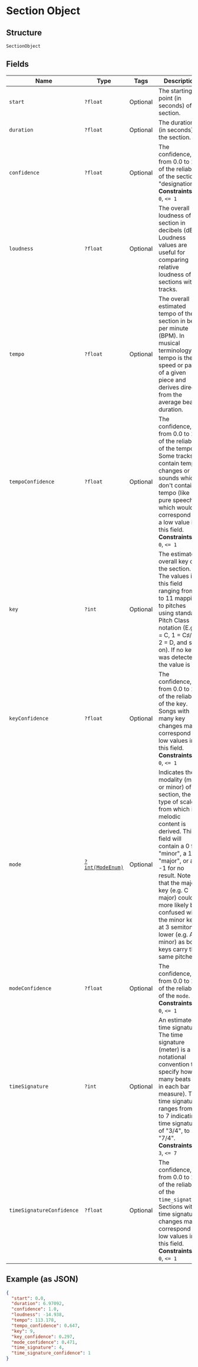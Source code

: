 
# Section Object

## Structure

`SectionObject`

## Fields

| Name | Type | Tags | Description | Getter | Setter |
|  --- | --- | --- | --- | --- | --- |
| `start` | `?float` | Optional | The starting point (in seconds) of the section. | getStart(): ?float | setStart(?float start): void |
| `duration` | `?float` | Optional | The duration (in seconds) of the section. | getDuration(): ?float | setDuration(?float duration): void |
| `confidence` | `?float` | Optional | The confidence, from 0.0 to 1.0, of the reliability of the section's "designation".<br>**Constraints**: `>= 0`, `<= 1` | getConfidence(): ?float | setConfidence(?float confidence): void |
| `loudness` | `?float` | Optional | The overall loudness of the section in decibels (dB). Loudness values are useful for comparing relative loudness of sections within tracks. | getLoudness(): ?float | setLoudness(?float loudness): void |
| `tempo` | `?float` | Optional | The overall estimated tempo of the section in beats per minute (BPM). In musical terminology, tempo is the speed or pace of a given piece and derives directly from the average beat duration. | getTempo(): ?float | setTempo(?float tempo): void |
| `tempoConfidence` | `?float` | Optional | The confidence, from 0.0 to 1.0, of the reliability of the tempo. Some tracks contain tempo changes or sounds which don't contain tempo (like pure speech) which would correspond to a low value in this field.<br>**Constraints**: `>= 0`, `<= 1` | getTempoConfidence(): ?float | setTempoConfidence(?float tempoConfidence): void |
| `key` | `?int` | Optional | The estimated overall key of the section. The values in this field ranging from 0 to 11 mapping to pitches using standard Pitch Class notation (E.g. 0 = C, 1 = C♯/D♭, 2 = D, and so on). If no key was detected, the value is -1. | getKey(): ?int | setKey(?int key): void |
| `keyConfidence` | `?float` | Optional | The confidence, from 0.0 to 1.0, of the reliability of the key. Songs with many key changes may correspond to low values in this field.<br>**Constraints**: `>= 0`, `<= 1` | getKeyConfidence(): ?float | setKeyConfidence(?float keyConfidence): void |
| `mode` | [`?int(ModeEnum)`](../../doc/models/mode-enum.md) | Optional | Indicates the modality (major or minor) of a section, the type of scale from which its melodic content is derived. This field will contain a 0 for "minor", a 1 for "major", or a -1 for no result. Note that the major key (e.g. C major) could more likely be confused with the minor key at 3 semitones lower (e.g. A minor) as both keys carry the same pitches. | getMode(): ?int | setMode(?int mode): void |
| `modeConfidence` | `?float` | Optional | The confidence, from 0.0 to 1.0, of the reliability of the `mode`.<br>**Constraints**: `>= 0`, `<= 1` | getModeConfidence(): ?float | setModeConfidence(?float modeConfidence): void |
| `timeSignature` | `?int` | Optional | An estimated time signature. The time signature (meter) is a notational convention to specify how many beats are in each bar (or measure). The time signature ranges from 3 to 7 indicating time signatures of "3/4", to "7/4".<br>**Constraints**: `>= 3`, `<= 7` | getTimeSignature(): ?int | setTimeSignature(?int timeSignature): void |
| `timeSignatureConfidence` | `?float` | Optional | The confidence, from 0.0 to 1.0, of the reliability of the `time_signature`. Sections with time signature changes may correspond to low values in this field.<br>**Constraints**: `>= 0`, `<= 1` | getTimeSignatureConfidence(): ?float | setTimeSignatureConfidence(?float timeSignatureConfidence): void |

## Example (as JSON)

```json
{
  "start": 0.0,
  "duration": 6.97092,
  "confidence": 1.0,
  "loudness": -14.938,
  "tempo": 113.178,
  "tempo_confidence": 0.647,
  "key": 9,
  "key_confidence": 0.297,
  "mode_confidence": 0.471,
  "time_signature": 4,
  "time_signature_confidence": 1
}
```

